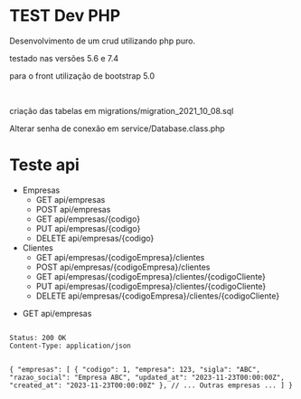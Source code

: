 <h1>TEST Dev PHP</h1>
<p>Desenvolvimento de um crud utilizando php puro.</p>

<p>testado nas versões 5.6 e 7.4</p>
<p>para o front utilização de bootstrap 5.0</p>
<br>
<p>criação das tabelas em migrations/migration_2021_10_08.sql</p

  <p>Alterar senha de conexão em  service/Database.class.php</p>

  <h1> Teste api</h1>
<ul>
<li>Empresas
    <ul>
        <li>GET  api/empresas </li>
        <li>POST      api/empresas </li>
        <li>GET  api/empresas/{codigo} </li>
        <li>PUT       api/empresas/{codigo} </li>
        <li>DELETE    api/empresas/{codigo}</li>
    </ul>
    </li>
<li>Clientes
<ul>
        <li>GET  api/empresas/{codigoEmpresa}/clientes </li>
        <li>POST      api/empresas/{codigoEmpresa}/clientes </li>
        <li>GET  api/empresas/{codigoEmpresa}/clientes/{codigoCliente} </li>
        <li>PUT       api/empresas/{codigoEmpresa}/clientes/{codigoCliente} </li>
        <li>DELETE    api/empresas/{codigoEmpresa}/clientes/{codigoCliente} </li>
    </ul>
    </li>
</ul>
<p>
 <ul>
        <li>GET  api/empresas </li>
    </ul>
    <code>
Status: 200 OK
Content-Type: application/json

{
  "empresas": [
    {
      "codigo": 1,
      "empresa": 123,
      "sigla": "ABC",
      "razao_social": "Empresa ABC",
      "updated_at": "2023-11-23T00:00:00Z",
      "created_at": "2023-11-23T00:00:00Z"
    },
    // ... Outras empresas ...
  ]
}
</code>
</p>
